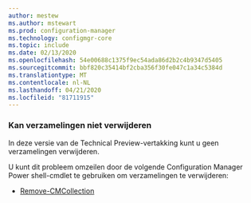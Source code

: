 ```yaml
---
author: mestew
ms.author: mstewart
ms.prod: configuration-manager
ms.technology: configmgr-core
ms.topic: include
ms.date: 02/13/2020
ms.openlocfilehash: 54e00688c1375f9ec54ada86d2b2c4b9347d5405
ms.sourcegitcommit: bbf820c35414bf2cba356f30fe047c1a34c5384d
ms.translationtype: MT
ms.contentlocale: nl-NL
ms.lasthandoff: 04/21/2020
ms.locfileid: "81711915"
---
```

### <a name="cant-delete-collections"></a><a name="ki_coll"></a>Kan verzamelingen niet verwijderen

<!--6245446-->
In deze versie van de Technical Preview-vertakking kunt u geen verzamelingen verwijderen.

U kunt dit probleem omzeilen door de volgende Configuration Manager Power shell-cmdlet te gebruiken om verzamelingen te verwijderen:

- [Remove-CMCollection](https://docs.microsoft.com/powershell/module/configurationmanager/remove-cmcollection?view=sccm-ps)
